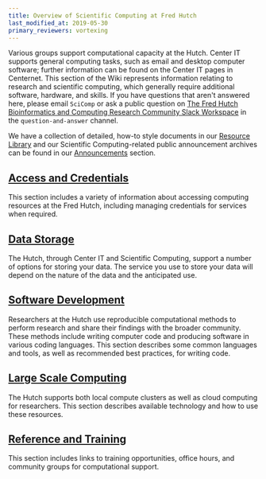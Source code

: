 ```yaml
---
title: Overview of Scientific Computing at Fred Hutch
last_modified_at: 2019-05-30
primary_reviewers: vortexing
---
```

Various groups support computational capacity at the Hutch. Center IT supports general computing tasks, such as email and desktop computer software; further information can be found on the Center IT pages in Centernet. This section of the Wiki represents information relating to research and scientific computing, which generally require additional software, hardware, and skills. If you have questions that aren't answered here, please email `SciComp` or ask a public question on [The Fred Hutch Bioinformatics and Computing Research Community Slack Workspace](https://fhbig.slack.com/messages) in the `question-and-answer` channel. 

We have a collection of detailed, how-to style documents in our [Resource Library](/compdemos/) and our Scientific Computing-related public announcement archives can be found in our [Announcements](/scicompannounce/) section.  

## [Access and Credentials](/scicomputing/access_overview/)
This section includes a variety of information about accessing computing resources at the Fred Hutch, including managing credentials for services when required.   


## [Data Storage](/scicomputing/store_overview/)
The Hutch, through Center IT and Scientific Computing, support a number of options for storing your data. The service you use to store your data will depend on the nature of the data and the anticipated use.


## [Software Development](/scicomputing/software_overview/)
Researchers at the Hutch use reproducible computational methods to perform research and share their findings with the broader community. These methods include writing computer code and producing software in various coding languages. This section describes some common languages and tools, as well as recommended best practices, for writing code.


## [Large Scale Computing](/scicomputing/compute_overview/)
The Hutch supports both local compute clusters as well as cloud computing for researchers. This section describes available technology and how to use these resources.


## [Reference and Training](/scicomputing/reference_overview/)
This section includes links to training opportunities, office hours, and community groups for computational support.
